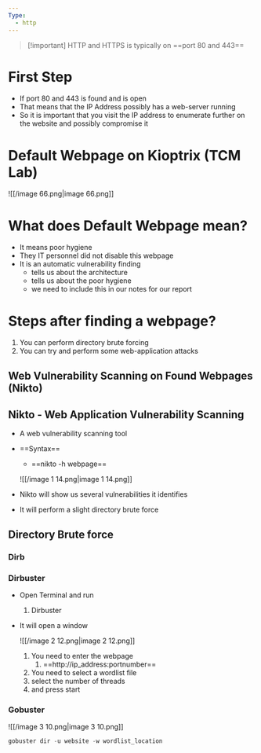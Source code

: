 ```yaml
---
Type:
  - http
---
```

> [!important] HTTP and HTTPS is typically on ==port 80 and 443==

# First Step

- If port 80 and 443 is found and is open
- That means that the IP Address possibly has a web-server running
- So it is important that you visit the IP address to enumerate further on the website and possibly compromise it

# Default Webpage on Kioptrix (TCM Lab)

![[/image 66.png|image 66.png]]

# What does Default Webpage mean?

- It means poor hygiene
- They IT personnel did not disable this webpage
- It is an automatic vulnerability finding
    - tells us about the architecture
    - tells us about the poor hygiene
    - we need to include this in our notes for our report

# Steps after finding a webpage?

1. You can perform directory brute forcing
2. You can try and perform some web-application attacks

## Web Vulnerability Scanning on Found Webpages (Nikto)

## Nikto - Web Application Vulnerability Scanning

- A web vulnerability scanning tool
- ==Syntax==
    
    - ==nikto -h webpage==
    
    ![[/image 1 14.png|image 1 14.png]]
    
- Nikto will show us several vulnerabilities it identifies
- It will perform a slight directory brute force

## Directory Brute force

### Dirb

### Dirbuster

- Open Terminal and run
    1. Dirbuster
- It will open a window
    
    ![[/image 2 12.png|image 2 12.png]]
    
    1. You need to enter the webpage
        1. ==http://ip_address:portnumber==
    2. You need to select a wordlist file
    3. select the number of threads
    4. and press start

### Gobuster

![[/image 3 10.png|image 3 10.png]]

```JavaScript
gobuster dir -u website -w wordlist_location
```